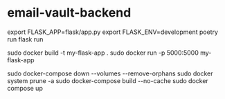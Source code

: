 # email-vault-backend

export FLASK_APP=flask/app.py
export FLASK_ENV=development
poetry run flask run

sudo docker build -t my-flask-app .
sudo docker run -p 5000:5000 my-flask-app

sudo docker-compose down --volumes --remove-orphans
sudo docker system prune -a
sudo docker-compose build --no-cache
sudo docker compose up